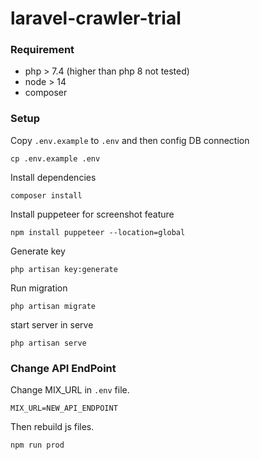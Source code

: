 # laravel-crawler-trial

### Requirement
 - php > 7.4 (higher than php 8 not tested)
 - node > 14
 - composer

### Setup
Copy `.env.example` to `.env` and then config DB connection
```
cp .env.example .env
```

Install dependencies
```
composer install
```
Install puppeteer for screenshot feature
```
npm install puppeteer --location=global
```

Generate key
```
php artisan key:generate
```

Run migration
```
php artisan migrate
```
start server in serve
```
php artisan serve
```

### Change API EndPoint
Change MIX_URL in `.env` file.
```
MIX_URL=NEW_API_ENDPOINT
```
Then rebuild js files.
```
npm run prod
```
